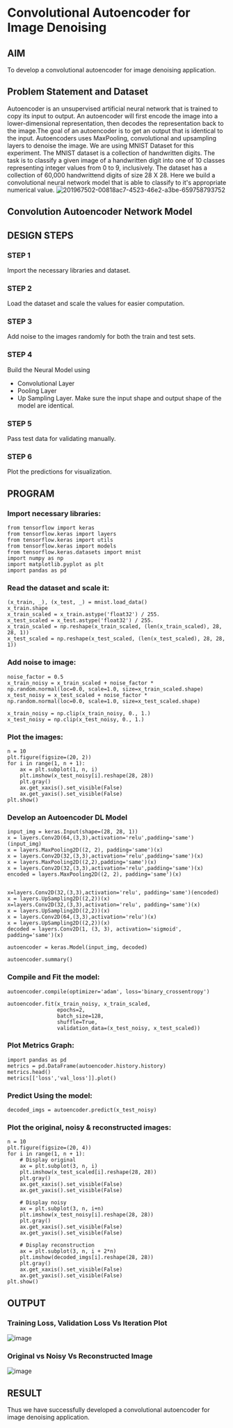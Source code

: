 # Convolutional Autoencoder for Image Denoising

## AIM

To develop a convolutional autoencoder for image denoising application.

## Problem Statement and Dataset
Autoencoder is an unsupervised artificial neural network that is trained to copy its input to output. An autoencoder will first encode the image into a lower-dimensional representation, then decodes the representation back to the image.The goal of an autoencoder is to get an output that is identical to the input. Autoencoders uses MaxPooling, convolutional and upsampling layers to denoise the image.
We are using MNIST Dataset for this experiment. The MNIST dataset is a collection of handwritten digits. The task is to classify a given image of a handwritten digit into one of 10 classes representing integer values from 0 to 9, inclusively. The dataset has a collection of 60,000 handwrittend digits of size 28 X 28. Here we build a convolutional neural network model that is able to classify to it's appropriate numerical value.
![201967502-00818ac7-4523-46e2-a3be-659758793752](https://github.com/Aashima02/convolutional-denoising-autoencoder/assets/93427086/86b704d0-cd8f-4a7a-9672-6709713a350b)
## Convolution Autoencoder Network Model


## DESIGN STEPS
### STEP 1
 Import the necessary libraries and dataset.
### STEP 2
 Load the dataset and scale the values for easier computation.
### STEP 3
 Add noise to the images randomly for both the train and test sets.
### STEP 4
 Build the Neural Model using

* Convolutional Layer
* Pooling Layer
* Up Sampling Layer.
Make sure the input shape and output shape of the model are identical.
### STEP 5
 Pass test data for validating manually.
### STEP 6
 Plot the predictions for visualization.


## PROGRAM

### Import necessary libraries:
```
from tensorflow import keras
from tensorflow.keras import layers
from tensorflow.keras import utils
from tensorflow.keras import models
from tensorflow.keras.datasets import mnist
import numpy as np
import matplotlib.pyplot as plt
import pandas as pd
```

### Read the dataset and scale it:
```
(x_train, _), (x_test, _) = mnist.load_data()
x_train.shape
x_train_scaled = x_train.astype('float32') / 255.
x_test_scaled = x_test.astype('float32') / 255.
x_train_scaled = np.reshape(x_train_scaled, (len(x_train_scaled), 28, 28, 1))
x_test_scaled = np.reshape(x_test_scaled, (len(x_test_scaled), 28, 28, 1))
```

### Add noise to image:
```
noise_factor = 0.5
x_train_noisy = x_train_scaled + noise_factor * np.random.normal(loc=0.0, scale=1.0, size=x_train_scaled.shape)
x_test_noisy = x_test_scaled + noise_factor * np.random.normal(loc=0.0, scale=1.0, size=x_test_scaled.shape)

x_train_noisy = np.clip(x_train_noisy, 0., 1.)
x_test_noisy = np.clip(x_test_noisy, 0., 1.)
```

### Plot the images:
```
n = 10
plt.figure(figsize=(20, 2))
for i in range(1, n + 1):
    ax = plt.subplot(1, n, i)
    plt.imshow(x_test_noisy[i].reshape(28, 28))
    plt.gray()
    ax.get_xaxis().set_visible(False)
    ax.get_yaxis().set_visible(False)
plt.show()
```

### Develop an Autoencoder DL Model
```
input_img = keras.Input(shape=(28, 28, 1))
x = layers.Conv2D(64,(3,3),activation='relu',padding='same')(input_img)
x = layers.MaxPooling2D((2, 2), padding='same')(x)
x = layers.Conv2D(32,(3,3),activation='relu',padding='same')(x)
x = layers.MaxPooling2D((2,2),padding='same')(x)
x = layers.Conv2D(32,(3,3),activation='relu',padding='same')(x)
encoded = layers.MaxPooling2D((2, 2), padding='same')(x)


x=layers.Conv2D(32,(3,3),activation='relu', padding='same')(encoded)
x = layers.UpSampling2D((2,2))(x)
x=layers.Conv2D(32,(3,3),activation='relu', padding='same')(x)
x = layers.UpSampling2D((2,2))(x)
x = layers.Conv2D(64,(3,3),activation='relu')(x)
x = layers.UpSampling2D((2,2))(x)
decoded = layers.Conv2D(1, (3, 3), activation='sigmoid', padding='same')(x)

autoencoder = keras.Model(input_img, decoded)

autoencoder.summary()

```

### Compile and Fit the model:
```
autoencoder.compile(optimizer='adam', loss='binary_crossentropy')

autoencoder.fit(x_train_noisy, x_train_scaled,
                epochs=2,
                batch_size=128,
                shuffle=True,
                validation_data=(x_test_noisy, x_test_scaled))
```

### Plot Metrics Graph:
```
import pandas as pd
metrics = pd.DataFrame(autoencoder.history.history)
metrics.head()
metrics[['loss','val_loss']].plot()
```

### Predict Using the model:
```
decoded_imgs = autoencoder.predict(x_test_noisy)
```

### Plot the original, noisy & reconstructed images:
```
n = 10
plt.figure(figsize=(20, 4))
for i in range(1, n + 1):
    # Display original
    ax = plt.subplot(3, n, i)
    plt.imshow(x_test_scaled[i].reshape(28, 28))
    plt.gray()
    ax.get_xaxis().set_visible(False)
    ax.get_yaxis().set_visible(False)

    # Display noisy
    ax = plt.subplot(3, n, i+n)
    plt.imshow(x_test_noisy[i].reshape(28, 28))
    plt.gray()
    ax.get_xaxis().set_visible(False)
    ax.get_yaxis().set_visible(False)

    # Display reconstruction
    ax = plt.subplot(3, n, i + 2*n)
    plt.imshow(decoded_imgs[i].reshape(28, 28))
    plt.gray()
    ax.get_xaxis().set_visible(False)
    ax.get_yaxis().set_visible(False)
plt.show()
```

## OUTPUT

### Training Loss, Validation Loss Vs Iteration Plot

![image](https://github.com/balaji-21005757/convolutional-denoising-autoencoder/assets/94372294/f9ef1a9e-765e-4720-bea0-3ccd3b98dd03)


### Original vs Noisy Vs Reconstructed Image

![image](https://github.com/balaji-21005757/convolutional-denoising-autoencoder/assets/94372294/6b1ee0e8-dc2c-4778-ac63-8e24f2701d5e)




## RESULT
Thus we have successfully developed a convolutional autoencoder for image denoising application.
